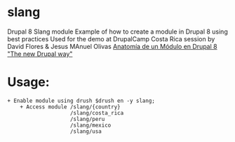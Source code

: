 slang
====

Drupal 8 Slang module
Example of how to create a module in Drupal 8 using best practices
Used for the demo at DrupalCamp Costa Rica session by David Flores & Jesus MAnuel Olivas 
[Anatomía de un Módulo en Drupal 8 "The new Drupal way"](http://jmolivas.com/slides/drupalcr2013/anatomia-de-un-modulo-en-drupal-8/)


# Usage:
	+ Enable module using drush $drush en -y slang;
        + Access module /slang/{country}
                        /slang/costa_rica
                        /slang/peru
                        /slang/mexico  
                        /slang/usa
